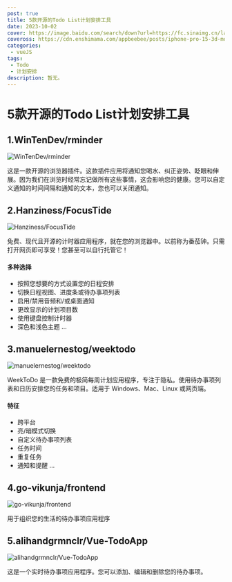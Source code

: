 ```yaml
---
post: true
title: 5款开源的Todo List计划安排工具
date: 2023-10-02
cover: https://image.baidu.com/search/down?url=https://fc.sinaimg.cn/large/6364aa43gy1hlbtty8arjj20k00da7az.jpg
coveross: https://cdn.enshimama.com/appbeebee/posts/iphone-pro-15-3d-mockups-free.gif
categories:
 - vueJS
tags:
 - Todo
 - 计划安排
description: 暂无。
---
```

# 5款开源的Todo List计划安排工具

## 1.WinTenDev/rminder
![WinTenDev/rminder](https://image.baidu.com/search/down?url=https://fc.sinaimg.cn/large/6364aa43gy1hlbtty8arjj20k00da7az.jpg)

这是一款开源的浏览器插件。这款插件应用将通知您喝水、纠正姿势、眨眼和伸展。因为我们在浏览时经常忘记做所有这些事情，这会影响您的健康。您可以自定义通知的时间间隔和通知的文本，您也可以关闭通知。

<ArticleLink via="post" :work="{
    title: 'WinTenDev/rminder',
    view: 'https://chromewebstore.google.com/detail/rminder-wintendev/kbchhfdklfddnnilmdffaeahipjcabll',
    github: 'WinTenDev/rminder',
    via:'',
    linkpan:'',
    coveross: '',
    beecode: '',
    viewtit: '访问网站',
    wxwords: '',
    }" />

## 2.Hanziness/FocusTide
![Hanziness/FocusTide](https://image.baidu.com/search/down?url=https://fc.sinaimg.cn/large/6364aa43gy1hlbukfkg18j20k00dc0vs.jpg)

免费、现代且开源的计时器应用程序，就在您的浏览器中。以前称为番茄钟。只需打开网页即可享受！您甚至可以自行托管它！

#### 多种选择
- 按照您想要的方式设置您的日程安排
- 切换日程视图、进度条或待办事项列表
- 启用/禁用音频和/或桌面通知
- 更改显示的计划项目数
- 使用键盘控制计时器
- 深色和浅色主题
...

<ArticleLink via="post" :work="{
    title: 'Hanziness/FocusTide',
    view: 'https://focustide.app/',
    github: 'Hanziness/FocusTide',
    via:'',
    linkpan:'',
    coveross: '',
    beecode: '',
    viewtit: '访问网站',
    wxwords: '',
    }" />
    
## 3.manuelernestog/weektodo
![manuelernestog/weektodo](https://image.baidu.com/search/down?url=https://fc.sinaimg.cn/large/6364aa43gy1hlbvd9mjmqj20k00dc421.jpg)

WeekToDo 是一款免费的极简每周计划应用程序，专注于隐私。使用待办事项列表和日历安排您的任务和项目。适用于 Windows、Mac、Linux 或网页端。

#### 特征
- 跨平台
- 亮/暗模式切换
- 自定义待办事项列表
- 任务时间
- 重复任务
- 通知和提醒
...

<ArticleLink via="post" :work="{
    title: 'manuelernestog/weektodo',
    view: 'https://weektodo.me/',
    github: 'manuelernestog/weektodo',
    via:'',
    linkpan:'',
    coveross: '',
    beecode: '',
    viewtit: '访问网站',
    wxwords: '',
    }" />

## 4.go-vikunja/frontend
![go-vikunja/frontend](https://image.baidu.com/search/down?url=https://fc.sinaimg.cn/large/6364aa43gy1hlbvliw5x5j20k00dcjva.jpg)

用于组织您的生活的待办事项应用程序

<ArticleLink via="post" :work="{
    title: 'go-vikunja/frontend',
    view: 'https://vikunja.io/',
    github: 'go-vikunja/frontend',
    via:'',
    linkpan:'',
    coveross: '',
    beecode: '',
    viewtit: '访问网站',
    wxwords: '',
    }" />

## 5.alihandgrmnclr/Vue-TodoApp
![alihandgrmnclr/Vue-TodoApp](https://image.baidu.com/search/down?url=https://fc.sinaimg.cn/large/6364aa43gy1hlbvp6pwudj20k00dcgs1.jpg)

这是一个实时待办事项应用程序。您可以添加、编辑和删除您的待办事项。

<ArticleLink via="post" :work="{
    title: 'alihandgrmnclr/Vue-TodoApp',
    view: 'https://alihan-todoapp.netlify.app/',
    github: 'alihandgrmnclr/Vue-TodoApp',
    via:'',
    linkpan:'',
    coveross: '',
    beecode: '',
    viewtit: '访问网站',
    wxwords: '',
    }" />